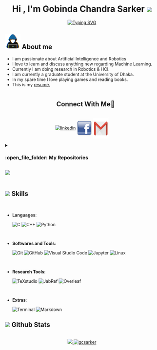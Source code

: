 <h1 align="center">Hi , I'm Gobinda Chandra Sarker <img src="https://media.giphy.com/media/hvRJCLFzcasrR4ia7z/giphy.gif" width="35"></h1>
<p align="center">
<a href="https://git.io/typing-svg"><img src="https://readme-typing-svg.demolab.com?font=Time+New+Roman&duration=5500&pause=1000&color=9A13F7&center=true&vCenter=true&random=false&width=500&height=120&lines=Hi!+I+am+Gobinda..;EEE+Graduate;A+Machine+Learning+Enthusiast;A+Researcher" alt="Typing SVG" /></a>
</p>

## <picture><img src = "https://github.com/gcsarker/gcsarker/blob/main/about_me.gif?raw=true" width = 50px></picture> About me
- I am passionate about Artificial Intelligence and Robotics
- I love to learn and discuss anything new regarding Machine Learning.
- Currently I am doing research in Robotics \& HCI.
- I am currently a graduate student at the University of Dhaka.
- In my spare time  I love playing games and reading books.
- This is my <a href= 'https://github.com/gcsarker/gcsarker/blob/main/cv.pdf'>resume.</a>

<!-- Connect with me -->
<!--h2 without bottom border-->
<div id="user-content-toc">
  <ul align="center">
    <summary><h2 style="display: inline-block">Connect With Me🤝</h2></summary>
  </ul>
</div>

<!--icons and links-->
<p align="center">
<a href="https://www.linkedin.com/in/gcsarker/" target="blank"><img align="center" src="https://user-images.githubusercontent.com/88904952/234979284-68c11d7f-1acc-4f0c-ac78-044e1037d7b0.png" alt="linkedin" height="50" width="50" /></a>
<a href="https://www.facebook.com/gobinda.chandrasarker.71" target="blank"><img align="center" src="https://github.com/gcsarker/gcsarker/blob/91219b3ae71039f4671e9c933b7a9a6f2bc1ce7d/logo-facebook-png-46280.png" alt="facebook" height="50" width="50" /></a>
<a href="mailto:gcsarker001@gmail.com" target="blank"><img align="center" src="https://github.com/gcsarker/gcsarker/blob/91219b3ae71039f4671e9c933b7a9a6f2bc1ce7d/gmail-icon-38472.png" alt="gmail" height="68" width="50" /></a>
</p>

<!--
**gcsarker/gcsarker** is a ✨ _special_ ✨ repository because its `README.md` (this file) appears on your GitHub profile.

Here are some ideas to get you started:

- 🔭 I’m currently working on ...
- 🌱 I’m currently learning ...
- 👯 I’m looking to collaborate on ...
- 🤔 I’m looking for help with ...
- 💬 Ask me about ...
- 📫 How to reach me: ...
- 😄 Pronouns: ...
- ⚡ Fun fact: ...
-->

<details><summary><h3> :open_file_folder: My Repositories </h3></summary>

----
	
<div>
  <p align="center">
	<a href="https://github.com/gcsarker/XTM">
      		<img src="https://github-readme-stats.vercel.app/api/pin/?username=gcsarker&repo=XTM&theme=tokyonight" alt="GitHub Stats" />
  </a>
  <a href="https://github.com/gcsarker/XTM">
      		<img src="https://github-readme-stats.vercel.app/api/pin/?username=gcsarker&repo=Multiple-Regions-STLF&theme=tokyonight" alt="GitHub Stats" />
  </a>
  <a href="https://github.com/gcsarker/XTM">
      		<img src="https://github-readme-stats.vercel.app/api/pin/?username=gcsarker&repo=Automatic_Attendance_System&theme=tokyonight" alt="GitHub Stats" />
  </a>
  <a href="https://github.com/gcsarker/XTM">
      		<img src="https://github-readme-stats.vercel.app/api/pin/?username=gcsarker&repo=numerical-methods&theme=tokyonight" alt="GitHub Stats" />
  </a>
  <a href="https://github.com/gcsarker/XTM">
      		<img src="https://github-readme-stats.vercel.app/api/pin/?username=gcsarker&repo=Bangla-Book-Review-Dataset&theme=tokyonight" alt="GitHub Stats" />
  </a>
  <a href="https://github.com/gcsarker/XTM">
      		<img src="https://github-readme-stats.vercel.app/api/pin/?username=gcsarker&repo=Camera-Calibration&theme=tokyonight" alt="GitHub Stats" />
  </a> 
  </p>
</div>
</details>

<img src="https://user-images.githubusercontent.com/73097560/115834477-dbab4500-a447-11eb-908a-139a6edaec5c.gif"><br><br>

## <img src="https://media2.giphy.com/media/QssGEmpkyEOhBCb7e1/giphy.gif?cid=ecf05e47a0n3gi1bfqntqmob8g9aid1oyj2wr3ds3mg700bl&rid=giphy.gif" width ="25"><b> Skills</b>
<br>

<p align="center">

- **Languages**:
    
    ![C](https://img.shields.io/badge/C%20-%232370ED.svg?style=for-the-badge&logo=c&logoColor=white)
    ![C++](https://img.shields.io/badge/C++%20-%2300599C.svg?style=for-the-badge&logo=c%2B%2B&logoColor=white)
    ![Python](https://img.shields.io/badge/Python%20-%2314354C.svg?style=for-the-badge&logo=python&logoColor=white)

<br>   


- **Softwares and Tools**:

    ![Git](https://img.shields.io/badge/git-%23F05033.svg?style=for-the-badge&logo=git&logoColor=white)
    ![GitHub](https://img.shields.io/badge/github-%23121011.svg?style=for-the-badge&logo=github&logoColor=white)
    ![Visual Studio Code](https://img.shields.io/badge/Visual%20Studio%20Code-0078d7.svg?style=for-the-badge&logo=visual-studio-code&logoColor=white)
    ![Jupyter](https://img.shields.io/badge/jupyter-F37626?style=for-the-badge&logo=jupyter&color=white)
    ![Linux](https://img.shields.io/badge/Linux-FCC624?style=for-the-badge&logo=linux&logoColor=black) 

<br>

- **Research Tools**:

  ![TeXstudio](https://custom-icon-badges.demolab.com/badge/-TeXstudio-white.svg?style=for-the-badge&logo=texstudio&logoColor=white)
  ![JabRef](https://custom-icon-badges.demolab.com/badge/-JabRef-white.svg?style=for-the-badge&logo=jabref&logoColor=white)
  ![Overleaf](https://img.shields.io/badge/overleaf-47A141?style=for-the-badge&logo=overleaf&color=white)
  

<br>

- **Extras**:

    ![Terminal](https://img.shields.io/badge/Terminal-%23054020?style=for-the-badge&logo=gnu-bash&logoColor=white)
    ![Markdown](https://img.shields.io/badge/markdown-%23000000.svg?style=for-the-badge&logo=markdown&logoColor=white)   
</p>

## <img src="https://media.giphy.com/media/iY8CRBdQXODJSCERIr/giphy.gif" width="35"><b> Github Stats </b>
<br>

<div align="center">

<a href="https://github.com/gcsarker/">
<img src="https://github-readme-stats.vercel.app/api?username=gcsarker&include_all_commits=true&count_private=true&show_icons=true&line_height=20&title_color=7A7ADB&icon_color=2234AE&text_color=D3D3D3&bg_color=0,000000,130F40" width="500"/>
<img src="https://github-readme-stats.vercel.app/api/top-langs?username=gcsarker&show_icons=true&locale=en&layout=compact&line_height=20&title_color=7A7ADB&icon_color=2234AE&text_color=D3D3D3&bg_color=0,000000,130F40" width="375"  alt="gcsarker"/>

</a>
</div>
